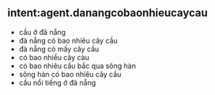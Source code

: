 ## intent:agent.danangcobaonhieucaycau
- cầu ở đã nẵng
- đà nẵng có bao nhiêu cây cầu
- đà nẵng có mấy cây cầu
- có bao nhiều cây càu
- có bao nhiêu cầu bắc qua sông hàn
- sông hàn có bao nhiêu cây cầu
- cầu nổi tiếng ở đà nẵng